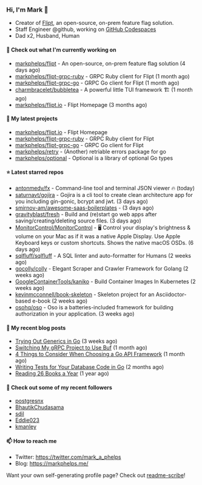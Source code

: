 ### Hi, I'm Mark 👋

* Creator of [Flipt](https://github.com/markphelps/flipt), an open-source, on-prem feature flag solution.
* Staff Engineer @github, working on [GitHub Codespaces](https://github.com/features/codespaces)
* Dad x2, Husband, Human

#### 👷 Check out what I'm currently working on

- [markphelps/flipt](https://github.com/markphelps/flipt) - An open-source, on-prem feature flag solution (4 days ago)
- [markphelps/flipt-grpc-ruby](https://github.com/markphelps/flipt-grpc-ruby) - GRPC Ruby client for Flipt (1 month ago)
- [markphelps/flipt-grpc-go](https://github.com/markphelps/flipt-grpc-go) - GRPC Go client for Flipt (1 month ago)
- [charmbracelet/bubbletea](https://github.com/charmbracelet/bubbletea) - A powerful little TUI framework 🏗 (1 month ago)
- [markphelps/flipt.io](https://github.com/markphelps/flipt.io) - Flipt Homepage (3 months ago)

#### 🌱 My latest projects

- [markphelps/flipt.io](https://github.com/markphelps/flipt.io) - Flipt Homepage
- [markphelps/flipt-grpc-ruby](https://github.com/markphelps/flipt-grpc-ruby) - GRPC Ruby client for Flipt
- [markphelps/flipt-grpc-go](https://github.com/markphelps/flipt-grpc-go) - GRPC Go client for Flipt
- [markphelps/retry](https://github.com/markphelps/retry) - (Another) retriable errors package for go
- [markphelps/optional](https://github.com/markphelps/optional) - Optional is a library of optional Go types

#### ⭐️ Latest starred repos

- [antonmedv/fx](https://github.com/antonmedv/fx) - Command-line tool and terminal JSON viewer 🔥 (today)
- [saturnavt/gojira](https://github.com/saturnavt/gojira) - Gojira is a cli tool to create clean architecture app for you including gin-gonic, bcrypt and jwt. (3 days ago)
- [smirnov-am/awesome-saas-boilerplates](https://github.com/smirnov-am/awesome-saas-boilerplates) -  (3 days ago)
- [gravityblast/fresh](https://github.com/gravityblast/fresh) - Build and (re)start go web apps after saving/creating/deleting source files. (3 days ago)
- [MonitorControl/MonitorControl](https://github.com/MonitorControl/MonitorControl) - 🖥 Control your display&#39;s brightness &amp; volume on your Mac as if it was a native Apple Display. Use Apple Keyboard keys or custom shortcuts. Shows the native macOS OSDs. (6 days ago)
- [sqlfluff/sqlfluff](https://github.com/sqlfluff/sqlfluff) - A SQL linter and auto-formatter for Humans (2 weeks ago)
- [gocolly/colly](https://github.com/gocolly/colly) - Elegant Scraper and Crawler Framework for Golang (2 weeks ago)
- [GoogleContainerTools/kaniko](https://github.com/GoogleContainerTools/kaniko) - Build Container Images In Kubernetes (2 weeks ago)
- [kevinmcconnell/book-skeleton](https://github.com/kevinmcconnell/book-skeleton) - Skeleton project for an Asciidoctor-based e-book (2 weeks ago)
- [osohq/oso](https://github.com/osohq/oso) - Oso is a batteries-included framework for building authorization in your application. (3 weeks ago)

#### 📜 My recent blog posts

- [Trying Out Generics in Go](https://markphelps.me/posts/trying-out-generics-in-go/) (3 weeks ago)
- [Switching My gRPC Project to Use Buf](https://markphelps.me/posts/switching-my-grpc-project-to-use-buf/) (1 month ago)
- [4 Things to Consider When Choosing a Go API Framework](https://markphelps.me/posts/4-things-to-consider-when-choosing-a-go-api-framework/) (1 month ago)
- [Writing Tests for Your Database Code in Go](https://markphelps.me/posts/writing-tests-for-your-database-code-in-go/) (2 months ago)
- [Reading 26 Books a Year](https://markphelps.me/posts/reading-26-books-a-year/) (1 year ago)

#### 👯 Check out some of my recent followers

- [postgresnx](https://github.com/postgresnx)
- [BhautikChudasama](https://github.com/BhautikChudasama)
- [sdil](https://github.com/sdil)
- [Eddie023](https://github.com/Eddie023)
- [kmanley](https://github.com/kmanley)

#### 📫 How to reach me

- Twitter: https://twitter.com/mark_a_phelps
- Blog: https://markphelps.me/

Want your own self-generating profile page? Check out [readme-scribe](https://github.com/muesli/readme-scribe)!

